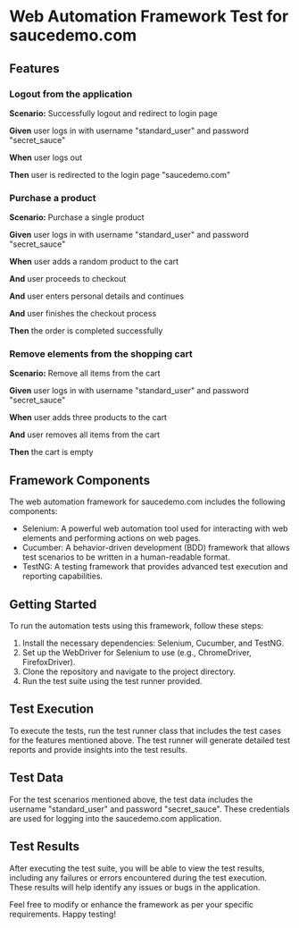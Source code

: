# Web Automation Framework Test for saucedemo.com

## Features

### Logout from the application

**Scenario:** Successfully logout and redirect to login page

**Given** user logs in with username "standard_user" and password "secret_sauce"

**When** user logs out

**Then** user is redirected to the login page "saucedemo.com"


### Purchase a product

**Scenario:** Purchase a single product

**Given** user logs in with username "standard_user" and password "secret_sauce"

**When** user adds a random product to the cart

**And** user proceeds to checkout

**And** user enters personal details and continues

**And** user finishes the checkout process

**Then** the order is completed successfully


### Remove elements from the shopping cart

**Scenario:** Remove all items from the cart

**Given** user logs in with username "standard_user" and password "secret_sauce"

**When** user adds three products to the cart

**And** user removes all items from the cart

**Then** the cart is empty

## Framework Components

The web automation framework for saucedemo.com includes the following components:

- Selenium: A powerful web automation tool used for interacting with web elements and performing actions on web pages.
- Cucumber: A behavior-driven development (BDD) framework that allows test scenarios to be written in a human-readable format.
- TestNG: A testing framework that provides advanced test execution and reporting capabilities.

## Getting Started

To run the automation tests using this framework, follow these steps:

1. Install the necessary dependencies: Selenium, Cucumber, and TestNG.
2. Set up the WebDriver for Selenium to use (e.g., ChromeDriver, FirefoxDriver).
3. Clone the repository and navigate to the project directory.
4. Run the test suite using the test runner provided.

## Test Execution

To execute the tests, run the test runner class that includes the test cases for the features mentioned above. The test runner will generate detailed test reports and provide insights into the test results.

## Test Data

For the test scenarios mentioned above, the test data includes the username "standard_user" and password "secret_sauce". These credentials are used for logging into the saucedemo.com application.

## Test Results

After executing the test suite, you will be able to view the test results, including any failures or errors encountered during the test execution. These results will help identify any issues or bugs in the application.

Feel free to modify or enhance the framework as per your specific requirements. Happy testing!
